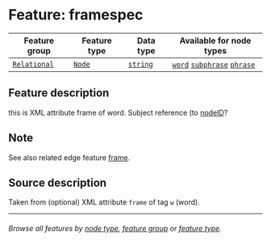 
# Feature: framespec <a name="start"></a>

Feature group | Feature type | Data type | Available for node types
---  | --- | --- | ---
[`Relational`](featuresbygroup.md#relational-features) | [`Node`](featuresbyfeaturetype.md#node-features) | [`string`](featuresbydatatype.md#string-datatype) | [`word`](featuresbynodetype.md#word-nodes) [`subphrase`](featuresbynodetype.md#subphrase-nodes) [`phrase`](featuresbynodetype.md#phrase-nodes)

## Feature description

this is XML attribute frame of word. 
Subject reference (to [nodeID](nodeID.md#start)?

## Note

See also related edge feature [frame](frame.md#start).

## Source description

Taken from (optional) XML attribute `frame` of tag `w` (word).

---
###### *Browse all features by [node type](featuresbynodetype.md#readme), [feature group](featuresbygroup.md#readme) or [feature type](featuresbyfeaturetype.md#readme).*
